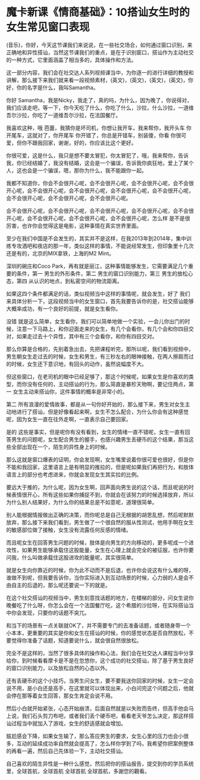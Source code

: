 # 魔卡新课《情商基础》：10搭讪女生时的女生常见窗口表现

(音乐)，你好，今天这节课我们来说说，在一些社交场合，如何通过窗口识别，来正确地和异性搭讪，当然这节课我们的重点，是在于识别窗口，搭讪作为主动社交的一种方式，它里面涵盖了相当多的，具体操作和方法。

这一部分内容，我们会在社交达人系列视频课当中，为你逐一的进行详细的教授和讲解，那么接下来我们就来看一段视频素材，(英文)，(英文)，(英文)，(英文)，你好，你的名字是什么，我叫Samantha。

你好 Samantha，我是Nicky，我走了，真的吗，为什么，因为晚了，你说得对，我们应该走吧，等一下，你今天吃了什么，你吃了什么，沙拉，什么沙拉，一道维吾尔沙拉，你吃了一道维吾尔沙拉，在法国餐厅。

我喜欢这种，哦 芭蕾，我猜你是坏司机，你想让我开车，我来帮你，我开头车 你开尾车，这就对了，你开尾车 你开错了，你总是开错车，别装傻，你看 你很可爱，但你不跟我回家，谢谢，好的，你应该比这个更好。

你很可爱，这是什么，我只是想不要太冒犯，你太冒犯了，哦，我来帮你，告诉我，你已经结婚了，我没有结婚，这会是一个骗误，告诉我你疯狂地，爱上了某个人，这也会是一个骗误，嗯，那你为什么，我不能跟你一起。

我都不知道你，你会不会很开心呢，会不会很开心呢，会不会很开心呢，会不会很开心呢，会不会很开心呢，会不会很开心呢，会不会很开心呢，会不会很开心呢，会不会很开心呢，会不会很开心呢，会不会很开心呢。

会不会很开心呢，会不会很开心呢，会不会很开心呢，会不会很开心呢，会不会很开心呢，会不会很开心呢，会不会很开心呢，会不会很开心呢，怎么样 是不是很厉害，也许你会觉得这是电影，这种事情在真实世界里面。

至少在我们中国是不会发生的，其实并不是这样，在我2013年到2014年，集中训练专攻酒吧和夜店的那一年，类似这样的事情，不能说经常发生，但印象里十几次还是有的，北京的MIX拿铁，上海的M2 Mint。

深圳的碗庄和Coco Park，再有就是丽江，这种事情能够发生，它需要满足几个重要的条件，第一 男生的外形条件，第二 男生的窗口识别能力，第三 男生的放松心态，第四 从认识的地点，到私密空间的物流距离。

如果这四个条件都满足的话，类似视频当中这样的事情呢，就会发生，好了 我们来具体分析一下，这段视频当中的女生窗口，首先我要告诉你的是，社交搭讪能够大概率成功，有一个良好的前提，就是女生看你。

没错 就是这么简单，女生看你，我们可以简单地做一个实验，一会儿你出门的时候，注意一下马路上，和你迎面走来的女生，有几个会看你，有几个会和你四目交对，如果走过去十个异性，其中有三个会看你，和你有四目交对。

那么你算是合格的，先别着急出去，先把课程听完，那所以呢，我们看到视频中，男生朝女生走过去的时候，女生和男生，有三秒左右的眼神接触，在两人擦肩而过的时候，女生还下意识地，有回头的动作，虽然说幅度不大。

但这些窗口，在老司机的眼中已经足够了，那这个时候呢，如果女生是你喜欢的类型，而你没有任何的，主动搭讪的行为，那么简直是暴殄天物啊，要记住两点，第一 女生主动来搭讪你，这件事情的概率是非常小的。

第二 所有浪漫的爱情故事，都是从一句你好开始的，那么接下来，男生对女生主动地进行了搭讪，但是好像看起来啊，女生不怎么配合，为什么你会有这种感觉呢，因为女生一直在往外走啊，一直表示自己要回家。

是的 这些是事实，但是呢你有没有看到，女生的情绪一直不错呢，女生一直有回答男生的问题呢，女生配合男生的握手，也感兴趣男生丢硬币的这个结果，那当这些全部出现在一个，陌生的异性身上的时候。

那么这就是窗口爆表的证明，你会发现啊，女生嘴里说着你很可爱也很好，但是你不能和我回家，这里语言上是有明显的推拉的，但是呢如果我们再把行为，和肢体语言上的部分也考虑进来，你就会发现女生其实拉的比例。

要远大于推的，为什么呢，因为女生啊，回声面向男生说的这个话，而且呢说的时候表情很开心，所有这些如果你捕捉不到，你就会在该努力的时候选择放弃，所以为什么别人结果好，为什么你的结果总是不如意呢，道理很简单。

别人能根据情报做出正确的决策，而你呢总是自己无根据的胡思乱想，然后呢默默放弃，那么接下来我们看到，男生做了一个很自然的服从性测试，他用手啊在女生的敏感部位做了接触，女生没有流露任何反感的情绪。

而且呢女生在回答男生问题的时候，肢体是向男生的方向移动的，更多呢成一个进攻性，如果男生能够承载住这股能量，女生在心理上就会完全的被征服，也许你要问我，什么叫做承载住这股进攻的能量呢，其实很简单。

就是女生向你靠近的时候，你为此不动而不是后退，也许你会说这有什么难的呀，谁做不到呢，但我要告诉你，当你实际进入到互动场景的时候，心力弱的人是会不由自主的后退的，那么呢还要说一下的就是。

在这个社交搭讪的视频当中，男生刻意找话题的地方，在楼梯的部分，问女生说你晚餐吃了什么呀，你怎么会在一个法国餐厅吃，这个希腊的沙拉呀，在实际搭讪当中你会发现，只要你的话题不突兀。

和当下的场景有一点关联就OK了，并不需要专门的去准备话题，或者随身带一个小本本，更重要的其实是你和女生在搭讪的时候，你的感觉状态是否自然放松，不要觉得你准备了话题，知道要说什么，就会很自然很放松。

完全不是这样的，当然了很多具体的操作和心法，我们会在社交达人课程当中分享给你，到时候看看摩卡是不是在忽悠你，这个成功的社交搭讪，除了基于男生良好的窗口识别能力，以及放松自然的心态以外。

还有丢硬币的这个小技巧，当男生问女生，要不要我送你回家的时候，女生一定会说不用，是小白还是高手，在这里就可以体现出来，小白问完这个问题之后，他就会停在那等着女生回答，那女生肯定会说不用。

然后小白就开始紧张，心态开始崩溃，后面自然就是以失败而告终，但高手他会马上说，我们石头剪刀布吧，或者我们丢个硬币吧，看看老天爷怎么决定，那这样搭讪过程当中就加入了游戏，女生的舒适感就会增加。

尴尬感会下降，如果女生输了，那么答应男生的要求，女生心里的压力也会小很多，互动的延续成功率自然就会提高了，怎么样你学到了吗，我希望你把案例整体的再看一遍，然后自己先体验一下，主动社交搭讪。

自己喜欢的陌生异性是一种什么感觉，然后把你的搭讪报告，提交到你的学员系统里，全球首航，全球首航 全球首航 全球首航，多謝您的觀看。

